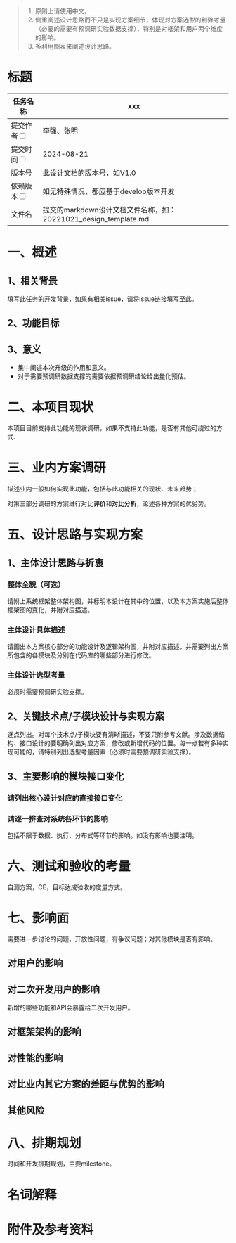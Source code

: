 > 1. 原则上请使用中文。
> 2. 侧重阐述设计思路而不只是实现方案细节，体现对方案选型的利弊考量（必要的需要有预调研实验数据支撑），特别是对框架和用户两个维度的影响。
> 3. 多利用图表来阐述设计思路。

# 标题

|任务名称 | xxx                                                   | 
|---|-------------------------------------------------------|
|提交作者<input type="checkbox" class="rowselector hidden"> | 李强、张明                                                 | 
|提交时间<input type="checkbox" class="rowselector hidden"> | 2024-08-21                                            | 
|版本号 | 此设计文档的版本号，如V1.0                                       | 
|依赖版本<input type="checkbox" class="rowselector hidden"> | 如无特殊情况，都应基于develop版本开发                                | 
|文件名 | 提交的markdown设计文档文件名称，如：20221021_design_template.md<br> | 

# 一、概述
## 1、相关背景
填写此任务的开发背景，如果有相关issue，请将issue链接填写至此。
## 2、功能目标

## 3、意义
- 集中阐述本次升级的作用和意义。
- 对于需要预调研数据支撑的需要依据预调研结论给出量化预估。

# 二、本项目现状
本项目目前支持此功能的现状调研，如果不支持此功能，是否有其他可绕过的方式.


# 三、业内方案调研
描述业内一般如何实现此功能，包括与此功能相关的现状、未来趋势；

对第三部分调研的方案进行对比**评价**和**对比分析**，论述各种方案的优劣势。

# 五、设计思路与实现方案

## 1、主体设计思路与折衷
### 整体全貌（可选）
请附上系统框架整体架构图，并标明本设计在其中的位置，以及本方案实施后整体框架图的变化，并附对应描述。
### 主体设计具体描述
请画出本方案核心部分的功能设计及逻辑架构图，并附对应描述。并需要列出方案所包含的各模块及分别在代码库的哪些部分进行修改。
### 主体设计选型考量
必须时需要预调研实验支撑。

## 2、关键技术点/子模块设计与实现方案
逐点列出。对每个技术点/子模块要有清晰描述，不要只附参考文献。涉及数据结构、接口设计的要明确列出对应方案，修改或新增代码的位置。每一点若有多种实现可能的，请特别列出选型考量因素（必须时需要预调研实验支撑）。

## 3、主要影响的模块接口变化
### 请列出核心设计对应的直接接口变化
### 请逐一排查对系统各环节的影响
包括不限于数据、执行、分布式等环节的影响。如没有影响也要注明。

# 六、测试和验收的考量
自测方案，CE，目标达成验收的度量方式。

# 七、影响面
需要进一步讨论的问题，开放性问题，有争议问题；对其他模块是否有影响。
## 对用户的影响

## 对二次开发用户的影响
新增的哪些功能和API会暴露给二次开发用户。
## 对框架架构的影响
## 对性能的影响
## 对比业内其它方案的差距与优势的影响
## 其他风险

# 八、排期规划
时间和开发排期规划，主要milestone。

# 名词解释

# 附件及参考资料